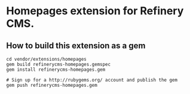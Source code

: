 # Homepages extension for Refinery CMS.

## How to build this extension as a gem

    cd vendor/extensions/homepages
    gem build refinerycms-homepages.gemspec
    gem install refinerycms-homepages.gem

    # Sign up for a http://rubygems.org/ account and publish the gem
    gem push refinerycms-homepages.gem